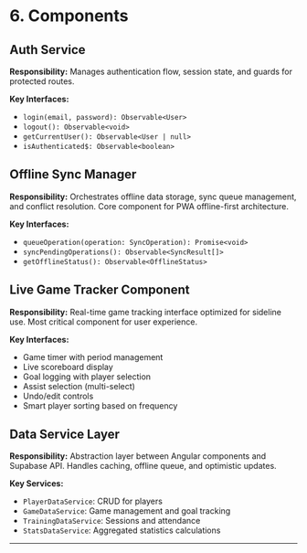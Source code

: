 # 6. Components

## Auth Service
**Responsibility:** Manages authentication flow, session state, and guards for protected routes.

**Key Interfaces:**
- `login(email, password): Observable<User>`
- `logout(): Observable<void>`
- `getCurrentUser(): Observable<User | null>`
- `isAuthenticated$: Observable<boolean>`

## Offline Sync Manager
**Responsibility:** Orchestrates offline data storage, sync queue management, and conflict resolution. Core component for PWA offline-first architecture.

**Key Interfaces:**
- `queueOperation(operation: SyncOperation): Promise<void>`
- `syncPendingOperations(): Observable<SyncResult[]>`
- `getOfflineStatus(): Observable<OfflineStatus>`

## Live Game Tracker Component
**Responsibility:** Real-time game tracking interface optimized for sideline use. Most critical component for user experience.

**Key Interfaces:**
- Game timer with period management
- Live scoreboard display
- Goal logging with player selection
- Assist selection (multi-select)
- Undo/edit controls
- Smart player sorting based on frequency

## Data Service Layer
**Responsibility:** Abstraction layer between Angular components and Supabase API. Handles caching, offline queue, and optimistic updates.

**Key Services:**
- `PlayerDataService`: CRUD for players
- `GameDataService`: Game management and goal tracking
- `TrainingDataService`: Sessions and attendance
- `StatsDataService`: Aggregated statistics calculations

---
